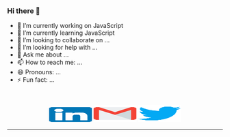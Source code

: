 ### Hi there 👋


<!--**ImShyama/ImShyama** is a ✨ _special_ ✨ repository because its `README.md` (this file) appears on your GitHub profile.

Here are some ideas to get you started: -->

- 🔭 I’m currently working on JavaScript
- 🌱 I’m currently learning JavaScript
- 👯 I’m looking to collaborate on ...
- 🤔 I’m looking for help with ...
- 💬 Ask me about ...
- 📫 How to reach me: ...
- 😄 Pronouns: ...
- ⚡ Fun fact: ...

<br>
<p align="center">
    <a href="https://www.linkedin.com/in/shyama-pandit-8b5440178/"><img alt="Linkedin profile" title="Linkedin" src="https://github.com/ImShyama/ImShyama/blob/master/data/linkedin.svg" width="100" height="35" /></a>
    <a href="https://github.com/ImShyama"><img alt="Gmail" src="https://github.com/ImShyama/ImShyama/blob/master/data/gmail.svg" title="Email" width="100" height="40" /></a>
    <a href="https://twitter.com/pshyama96"><img alt="Twitter" src="https://github.com/ImShyama/ImShyama/blob/master/data/twitter.svg" title="Twitter" width="100" height="40" /></a>
</p>
<hr \>
